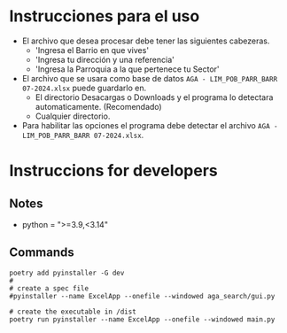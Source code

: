 # Instrucciones para el uso

- El archivo que desea procesar debe tener las siguientes cabezeras.
    - 'Ingresa el Barrio en que vives'
    - 'Ingresa tu dirección y una referencia'
    - 'Ingresa la Parroquia a la que pertenece tu Sector'
- El archivo que se usara como base de datos `AGA - LIM_POB_PARR_BARR 07-2024.xlsx` puede guardarlo en.
    - El directorio Desacargas o Downloads y el programa lo detectara automaticamente. (Recomendado)
    -  Cualquier directorio.
- Para habilitar las opciones el programa debe detectar el archivo `AGA - LIM_POB_PARR_BARR 07-2024.xlsx`.


# Instruccions for developers

## Notes
- python = ">=3.9,<3.14"


## Commands
```
poetry add pyinstaller -G dev
#
# create a spec file
#pyinstaller --name ExcelApp --onefile --windowed aga_search/gui.py

# create the executable in /dist
poetry run pyinstaller --name ExcelApp --onefile --windowed main.py

```